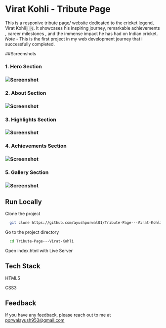 # Virat Kohli - Tribute Page

This is a responive tribute page/ website dedicated to the cricket legend, Virat Kohli🇮🇳. It showcases his inspiring journey, remarkable achievements , career milestones , and the immense impact he has had on Indian cricket.
*Note* - This is the first project in my web development journey that i successfully completed.

##Screenshots

<h3>1. Hero Section<h3>
  
![Screenshot](https://imgur.com/a/8wwvtmT)

<h3>2. About Section<h3>
  
![Screenshot](https://i.imgur.com/OWX0VoQ.png)

<h3>3. Highlights Section<h3>
  
![Screenshot](https://i.imgur.com/I7svbhb.png)

<h3>4. Achievements Section<h3>
  
![Screenshot](http://i.imgur.com/qVHdFyZ.png)

<h3>5. Gallery Section<h3>
  
![Screenshot](https://i.imgur.com/YiG6P3F.png)


## Run Locally

Clone the project

```bash
  git clone https://github.com/ayushporwal01/Tribute-Page---Virat-Kohli.git
```

Go to the project directory

```bash
  cd Tribute-Page---Virat-Kohli
```

Open index.html with Live Server

## Tech Stack

HTML5

CSS3

## Feedback

If you have any feedback, please reach out to me at porwalayush953@gmail.com



